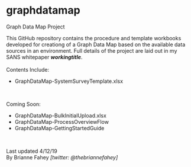 # graphdatamap
Graph Data Map Project

This GitHub repository contains the procedure and template workbooks developed for creationg of a Graph Data Map based on the available data sources in an environment.  Full details of the project are laid out in my SANS whitepaper <b><i>workingtitle</i></b>.
<br><br>
Contents Include: <br>
- GraphDataMap-SystemSurveyTemplate.xlsx <br>
<br>

Coming Soon: <br>
- GraphDataMap-BulkInitialUpload.xlsx <br>
- GraphDataMap-ProcessOverviewFlow<br>
- GraphDataMap-GettingStartedGuide <br>
<br>

Last updated 4/12/19 <br>
By Brianne Fahey <i>[twitter: @thebriannefahey]</i>
